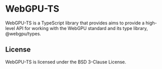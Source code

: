 # WebGPU-TS

WebGPU-TS is a TypeScript library that provides aims to provide a high-level API for working with the WebGPU standard and its type library, @webgpu/types.

## License

WebGPU-TS is licensed under the BSD 3-Clause License.
